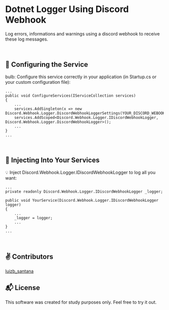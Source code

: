 # Dotnet Logger Using Discord Webhook
Log errors, informations and warnings using a discord webhook to receive these log messages.

<br>

## :electric_plug: Configuring the Service

bulb: Configure this service correctly in your application (in Startup.cs or your custom configuration file):

```
...
public void ConfigureServices(IServiceCollection services)
{
    ...
    services.AddSingleton(x => new Discord.Webhook.Logger.DiscordWebhookLoggerSettings(YOUR_DISCORD_WEBOOK_URL));
    services.AddScoped<Discord.Webhook.Logger.IDiscordWebhookLogger, Discord.Webhook.Logger.DiscordWebhookLogger>();
    ...
}
...
```

<br>

## :floppy_disk: Injecting Into Your Services

:bulb: Inject Discord.Webhook.Logger.IDiscordWebhookLogger to log all you want:

```
...
private readonly Discord.Webhook.Logger.IDiscordWebhookLogger _logger;

public void YourService(Discord.Webhook.Logger.IDiscordWebhookLogger logger)
{
    ...
    _logger = logger;
    ...
}
...
```

<br>

## :v: Contributors

[luizb_santana](https://twitter.com/luizb_santana)

## :mailbox_with_mail: License

This software was created for study purposes only. Feel free to try it out.
